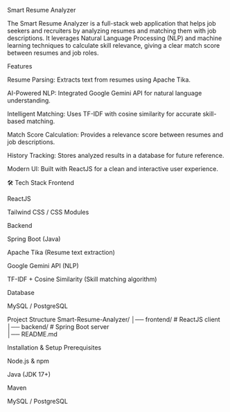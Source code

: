 Smart Resume Analyzer

The Smart Resume Analyzer is a full-stack web application that helps job seekers and recruiters by analyzing resumes and matching them with job descriptions. It leverages Natural Language Processing (NLP) and machine learning techniques to calculate skill relevance, giving a clear match score between resumes and job roles.

Features

 Resume Parsing: Extracts text from resumes using Apache Tika.

 AI-Powered NLP: Integrated Google Gemini API for natural language understanding.

 Intelligent Matching: Uses TF-IDF with cosine similarity for accurate skill-based matching.

 Match Score Calculation: Provides a relevance score between resumes and job descriptions.

 History Tracking: Stores analyzed results in a database for future reference.

 Modern UI: Built with ReactJS for a clean and interactive user experience.

🛠 Tech Stack
Frontend

ReactJS

Tailwind CSS / CSS Modules

Backend

Spring Boot (Java)

Apache Tika (Resume text extraction)

Google Gemini API (NLP)

TF-IDF + Cosine Similarity (Skill matching algorithm)

Database

MySQL / PostgreSQL

 Project Structure
Smart-Resume-Analyzer/
│── frontend/          # ReactJS client
│── backend/           # Spring Boot server         
│── README.md

Installation & Setup
Prerequisites

Node.js & npm

Java (JDK 17+)

Maven

MySQL / PostgreSQL
